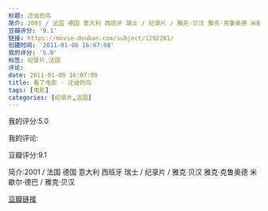 ```yaml
---
标题: 迁徙的鸟
简介: 2001 / 法国 德国 意大利 西班牙 瑞士 / 纪录片 / 雅克·贝汉 雅克·克鲁奥德 米歇尔·德巴 / 雅克·贝汉
豆瓣评分: '9.1'
链接: https://movie.douban.com/subject/1292281/
创建时间: '2011-01-06 16:07:08'
我的评分: '5.0'
标签: 纪录片,法国
评论:
date: 2011-01-06 16:07:08
title: 看了电影 - 迁徙的鸟
tags: [电影]
categories: [纪录片,法国]
---
```


我的评分:5.0

我的评论:

豆瓣评分:9.1

简介:2001 / 法国 德国 意大利 西班牙 瑞士 / 纪录片 / 雅克·贝汉 雅克·克鲁奥德 米歇尔·德巴 / 雅克·贝汉

[豆瓣链接](https://movie.douban.com/subject/1292281/)

